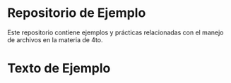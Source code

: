 # Repositorio de Ejemplo

Este repositorio contiene ejemplos y prácticas relacionadas con el manejo de archivos en la materia de 4to.

# Texto de Ejemplo
